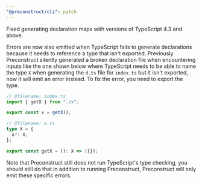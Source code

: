 ```yaml
---
"@preconstruct/cli": patch
---
```


Fixed generating declaration maps with versions of TypeScript 4.3 and above.

Errors are now also emitted when TypeScript fails to generate declarations because it needs to reference a type that isn't exported. Previously Preconstruct silently generated a broken declaration file when encountering inputs like the one shown below where TypeScript needs to be able to name the type `X` when generating the `d.ts` file for `index.ts` but it isn't exported, now it will emit an error instead. To fix the error, you need to export the type.

```ts
// @filename: index.ts
import { getX } from "./x";

export const x = getX();

// @filename: x.ts
type X = {
  x?: X;
};

export const getX = (): X => ({});
```

Note that Preconstruct still does not run TypeScript's type checking, you should still do that in addition to running Preconstruct, Preconstruct will only emit these specific errors.
